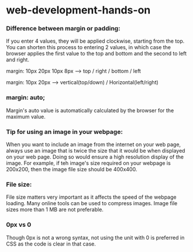 # web-development-hands-on


### Difference between margin or padding:
If you enter 4 values, they will be applied clockwise, starting from the top. You can shorten this process to entering 2 values, in which case the browser applies the first value to the top and bottom and the second to left and right.

margin: 10px 20px 10px 8px --> top / right / bottom / left

margin: 10px 20px --> vertical(top/down) / Horizontal(left/right)


### margin: auto;
Margin's auto value is automatically calculated by the browser for the maximum value.

### Tip for using an image in your webpage:
When you want to include an image from the internet on your web page, always use an image that is twice the size that it would be when displayed on your web page. Doing so would ensure a high resolution display of the image. For example, if teh image's size required on your webpage is 200x200, then the image file size should be 400x400.

### File size:
File size matters very important as it affects the speed of the webpage loading. Many online tools can be used to compress images. Image file sizes more than 1 MB are not preferable.

### 0px vs 0
Though 0px is not a wrong syntax, not using the unit with 0 is preferred in CSS as the code is clear in that case.
